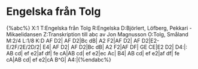 # Engelska från Tolg

{%abc%}
X:1
T:Engelska från Tolg
R:Engelska
D:Björlert, Löfberg, Pekkari - Mikaelidansen
Z:Transkription till abc av Jon Magnusson
O:Tolg, Småland
M:2/4
L:1/8
K:D
AF D2| AF D2|Bc dB| A2 F2|AF D2| AF D2|E2- E/2F/2E/2D/2| E4|
AF D2| AF D2|Bc dB| A2 F2|AF DF| GE CE|E2 D2| D4:|:
AB cd| ef e2|af df| fe cA|AB cd| ef e2|ec Ac| B4|
AB cd| ef e2|af df| fe cA|AB cd| ef e2|cA B^G| A4:|{%endabc%}

